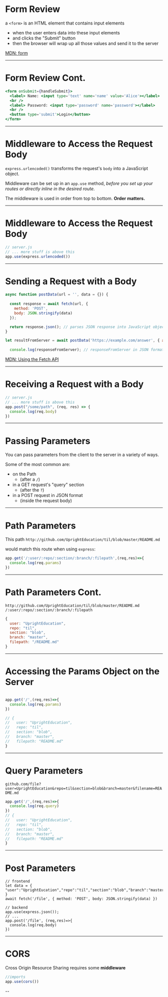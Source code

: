 # Form Review
a `<form>` is an HTML element that contains input elements

  * when the user enters data into these input elements
  * and clicks the "Submit" button
  * then the browser will wrap up all those values and send it to the server

[MDN: form](https://developer.mozilla.org/en-US/docs/Web/HTML/Element/form)

---

# Form Review Cont.

```jsx
<form onSubmit={handleSubmit}>
  <label> Name: <input type='text' name='name' value='Alice'></label>
  <br />
  <label> Password: <input type='password' name='password'></label>
  <br />
  <button type='submit'>Login</button>
</form>
```

---


# Middleware to Access the Request Body


`express.urlencoded()` transforms the request's `body` into a JavaScript object.

Middleware can be set up in an `app.use` method, *before you set up your routes or directly inline in the desired route.*

The middleware is used in order from top to bottom. **Order matters.**

---

# Middleware to Access the Request Body

```js
// server.js
// ... more stuff is above this
app.use(express.urlencoded())
```

---

# Sending a Request with a Body

```js
async function postData(url = '', data = {}) {
  
  const response = await fetch(url, {
    method: 'POST', 
    body: JSON.stringify(data) 
  });

  return response.json(); // parses JSON response into JavaScript objects
}

let resultFromServer = await postData('https://example.com/answer', { answer: 42 })
  
  console.log(responseFromServer); // responseFromServer in JSON format

```
[MDN: Using the Fetch API](https://developer.mozilla.org/en-US/docs/Web/API/Fetch_API/Using_Fetch#supplying_request_options)

---

# Receiving a Request with a Body

```js
// server.js
// ... more stuff is above this
app.post("/some/path", (req, res) => {
  console.log(req.body)
})
```

--- 
# Passing Parameters

You can pass parameters from the client to the server in a variety of ways.

Some of the most common are:

* on the Path
  * (after a `/`)
* in a GET request's "query" section
  * (after the `?`)
* in a POST request in JSON format
  * (inside the request body)

---


# Path Parameters


This path
`http://github.com/UprightEducation/til/blob/master/README.md`

would match this route when using `express`:
```js
app.get('/:user/:repo/:section/:branch/:filepath',(req,res)=>{
  console.log(req.params)
})
```

---

# Path Parameters Cont.

`http://github.com/UprightEducation/til/blob/master/README.md`
`/:user/:repo/:section/:branch/:filepath`

```js
{
  user: "UprightEducation",
  repo: "til",
  section: "blob",
  branch: "master",
  filepath: "/README.md"
}
```


---



# Accessing the Params Object on the Server

```js

app.get('/',(req,res)=>{
  console.log(req.params)
})

// {
//   user: "UprightEducation",
//   repo: "til",
//   section: "blob",
//   branch: "master",
//   filepath: "README.md"
}
```

---

# Query Parameters

`github.com/file?user=UprightEducation&repo=til&section=blob&branch=master&filename=README.md`

```js
app.get('/',(req,res)=>{
  console.log(req.query)
})
// {
//   user: "UprightEducation",
//   repo: "til",
//   section: "blob",
//   branch: "master",
//   filepath: "README.md"
}
```

---

# Post Parameters

```
// frontend 
let data = { "user":"UprightEucation","repo":"til","section":"blob","branch":"master","filepath":"/README.md" }
await fetch('/file', { method: 'POST', body: JSON.stringify(data) })

// backend
app.use(express.json());
// ...
app.post('/file', (req,res)=>{
  console.log(req.body)
})
```

---

# CORS

 Cross Origin Resource Sharing requires some **middleware**

 ```js
//imports
app.use(cors())
 ```
--
